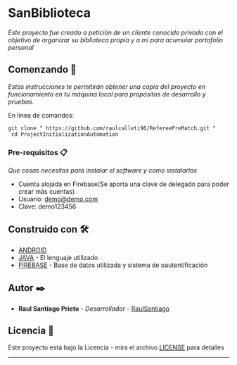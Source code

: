 # SanBiblioteca

_Este proyecto fue creado a petición de un cliente conocido privado con el objetivo de organizar su biblioteca propia y a mi para acumular portafolio personal_

## Comenzando 🚀

_Estas instrucciones te permitirán obtener una copia del proyecto en funcionamiento en tu máquina local para propósitos de desarrollo y pruebas._

En linea de comandos:
```
git clone " https://github.com/raulcalleti96/RefereePreMatch.git "
 cd ProjectInitializationAutomation
```


### Pre-requisitos 📋

_Que cosas necesitas para instalar el software y como instalarlas_

* Cuenta alojada en Firebase(Se aporta una clave de delegado para poder crear más cuentas)
* Usuario: demo@demo.com
* Clave: demo123456


## Construido con 🛠️

* [ANDROID](https://developer.android.com/) 
* [JAVA](https://www.java.com) - El lenguaje utilizado
* [FIREBASE](https://firebase.google.com/) - Base de datos utilizada y sistema de oautentificación

## Autor ✒️

* **Raul Santiago Prieto** - *Desarrollador* - [RaulSantiago](https://github.com/raulcalleti96)

## Licencia 📄

Este proyecto está bajo la Licencia  - mira el archivo [LICENSE](LICENSE) para detalles


---
